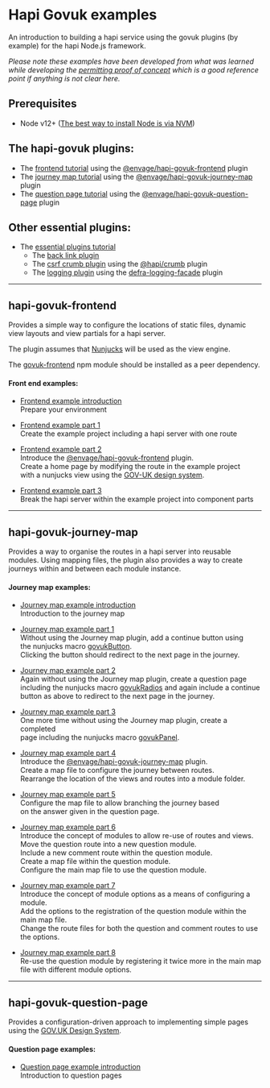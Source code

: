 # Hapi Govuk examples

An introduction to building a hapi service using the govuk plugins (by example) for the hapi Node.js framework.

_Please note these examples have been developed from what was learned while developing the [permitting proof of concept](https://github.com/DEFRA/permit-poc) which is a good reference point if anything is not clear here._

## Prerequisites
- Node v12+ ([The best way to install Node is via NVM](https://github.com/nvm-sh/nvm))


## The hapi-govuk plugins:
- The [frontend tutorial](#hapi-govuk-frontend) using the [@envage/hapi-govuk-frontend](https://www.npmjs.com/package/@envage/hapi-govuk-frontend) plugin 
- The [journey map tutorial](#hapi-govuk-journey-map) using the [@envage/hapi-govuk-journey-map](https://www.npmjs.com/package/@envage/hapi-govuk-journey-map) plugin
- The [question page tutorial](#hapi-govuk-question-page) using the [@envage/hapi-govuk-question-page](https://www.npmjs.com/package/@envage/hapi-govuk-question-page) plugin 


## Other essential plugins:
- The [essential plugins tutorial](./essential-plugin-examples/README.md)
    - The [back link plugin](./essential-plugin-examples/back-link-example/README.md)
    - The [csrf crumb plugin](./essential-plugin-examples/csrf-crumb-example/README.md) using the [@hapi/crumb](https://www.npmjs.com/package/@hapi/crumb) plugin
    - The [logging plugin](./essential-plugin-examples/logging-example/README.md) using the [defra-logging-facade](https://github.com/DEFRA/defra-logging-facade) plugin

--------------------------------

## hapi-govuk-frontend

Provides a simple way to configure the locations of static files, dynamic view layouts and view partials for a hapi server.

The plugin assumes that [Nunjucks](https://mozilla.github.io/nunjucks/) will be used as the view engine.

The [govuk-frontend](https://github.com/alphagov/govuk-frontend) npm module should be installed as a peer dependency.

#### Front end examples:
- [Frontend example introduction](./front-end-examples/README.md)  
  Prepare your environment
  
- [Frontend example part 1](./front-end-examples/frontend-example-1/README.md)  
  Create the example project including a hapi server with one route
  
- [Frontend example part 2](./front-end-examples/frontend-example-2/README.md)  
  Introduce the [@envage/hapi-govuk-frontend](https://www.npmjs.com/package/@envage/hapi-govuk-frontend) plugin.  
  Create a home page by modifying the route in the example project  
  with a nunjucks view using the [GOV-UK design system](https://design-system.service.gov.uk/).
  
- [Frontend example part 3](./front-end-examples/frontend-example-3/README.md)  
  Break the hapi server within the example project into component parts 

--------------------------------

## hapi-govuk-journey-map

Provides a way to organise the routes in a hapi server into reusable modules.
Using mapping files, the plugin also provides a way to create journeys within and between each module instance.

#### Journey map examples:
- [Journey map example introduction](./journey-map-examples/README.md)  
  Introduction to the journey map
  
- [Journey map example part 1](./journey-map-examples/journey-map-example-1/README.md)  
  Without using the Journey map plugin, add a continue button using  
  the nunjucks macro [govukButton](https://design-system.service.gov.uk/components/button/).  
  Clicking the button should redirect to the next page in the journey.

- [Journey map example part 2](./journey-map-examples/journey-map-example-2/README.md)  
  Again without using the Journey map plugin, create a question page  
  including the nunjucks macro [govukRadios](https://design-system.service.gov.uk/components/radios/) and again include a continue  
  button as above to redirect to the next page in the journey.
  
- [Journey map example part 3](./journey-map-examples/journey-map-example-3/README.md)  
  One more time without using the Journey map plugin, create a completed  
  page including the nunjucks macro [govukPanel](https://design-system.service.gov.uk/components/panel/).
  
- [Journey map example part 4](./journey-map-examples/journey-map-example-4/README.md)  
  Introduce the [@envage/hapi-govuk-journey-map](https://www.npmjs.com/package/@envage/hapi-govuk-journey-map) plugin.  
  Create a map file to configure the journey between routes.  
  Rearrange the location of the views and routes into a module folder.
  
- [Journey map example part 5](./journey-map-examples/journey-map-example-5/README.md)  
  Configure the map file to allow branching the journey based  
  on the answer given in the question page.
  
- [Journey map example part 6](./journey-map-examples/journey-map-example-6/README.md)  
  Introduce the concept of modules to allow re-use of routes and views.  
  Move the question route into a new question module.  
  Include a new comment route within the question module.  
  Create a map file within the question module.  
  Configure the main map file to use the question module.
  
- [Journey map example part 7](./journey-map-examples/journey-map-example-7/README.md)  
  Introduce the concept of module options as a means of configuring a module.  
  Add the options to the registration of the question module within the main map file.  
  Change the route files for both the question and comment routes to use the options.
  
- [Journey map example part 8](./journey-map-examples/journey-map-example-8/README.md)  
  Re-use the question module by registering it twice more in the main map file with
  different module options.

--------------------------------

## hapi-govuk-question-page

Provides a configuration-driven approach to implementing simple pages using the [GOV.UK Design System](https://design-system.service.gov.uk/).

#### Question page examples:
- [Question page example introduction](./question-page-examples/README.md)  
  Introduction to question pages
  

